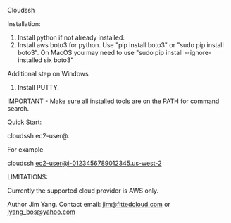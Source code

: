 Cloudssh

Installation:

1. Install python if not already installed.
2. Install aws boto3 for python.
   Use "pip install boto3" or "sudo pip install boto3".
   On MacOS you may need to use "sudo pip install --ignore-installed six boto3"

Additional step on Windows

1. Install PUTTY.

IMPORTANT - Make sure all installed tools are on
            the PATH for command search.


Quick Start:

cloudssh ec2-user@<your instance id>.<region name>

For example

cloudssh ec2-user@i-0123456789012345.us-west-2

LIMITATIONS:

Currently the supported cloud provider is AWS only.


Author Jim Yang. Contact email: jim@fittedcloud.com or jyang_bos@yahoo.com
